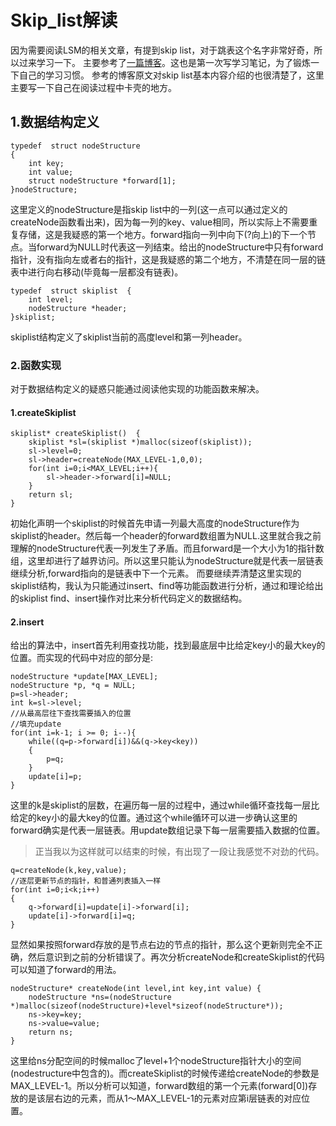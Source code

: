 # Skip_list解读

因为需要阅读LSM的相关文章，有提到skip list，对于跳表这个名字非常好奇，所以过来学习一下。
主要参考了[一篇博客](http://www.cppblog.com/mysileng/archive/2013/04/06/199159.html)。这也是第一次写学习笔记，为了锻炼一下自己的学习习惯。
参考的博客原文对skip list基本内容介绍的也很清楚了，这里主要写一下自己在阅读过程中卡壳的地方。

## 1.数据结构定义

    typedef  struct nodeStructure  
    {  
        int key;  
        int value;    
        struct nodeStructure *forward[1];  
    }nodeStructure;  

这里定义的nodeStructure是指skip list中的一列(这一点可以通过定义的createNode函数看出来)，因为每一列的key、value相同，所以实际上不需要重复存储，这是我疑惑的第一个地方。forward指向一列中向下(?向上)的下一个节点。当forward为NULL时代表这一列结束。给出的nodeStructure中只有forward指针，没有指向左或者右的指针，这是我疑惑的第二个地方，不清楚在同一层的链表中进行向右移动(毕竟每一层都没有链表)。

    typedef  struct skiplist  {  
        int level;    
        nodeStructure *header;  
    }skiplist;  

skiplist结构定义了skiplist当前的高度level和第一列header。

### 2.函数实现

对于数据结构定义的疑惑只能通过阅读他实现的功能函数来解决。

#### 1.createSkiplist

    skiplist* createSkiplist()  {  
        skiplist *sl=(skiplist *)malloc(sizeof(skiplist));    
        sl->level=0;    
        sl->header=createNode(MAX_LEVEL-1,0,0);    
        for(int i=0;i<MAX_LEVEL;i++){    
            sl->header->forward[i]=NULL;    
        }  
        return sl;  
    }

初始化声明一个skiplist的时候首先申请一列最大高度的nodeStructure作为skiplist的header。然后每一个header的forward数组置为NULL.这里就合我之前理解的nodeStructure代表一列发生了矛盾。而且forward是一个大小为1的指针数组，这里却进行了越界访问。所以这里只能认为nodeStructure就是代表一层链表继续分析,forward指向的是链表中下一个元素。
而要继续弄清楚这里实现的skiplist结构，我认为只能通过insert、find等功能函数进行分析，通过和理论给出的skiplist find、insert操作对比来分析代码定义的数据结构。

#### 2.insert

给出的算法中，insert首先利用查找功能，找到最底层中比给定key小的最大key的位置。而实现的代码中对应的部分是:

    nodeStructure *update[MAX_LEVEL];  
    nodeStructure *p, *q = NULL;  
    p=sl->header;  
    int k=sl->level;  
    //从最高层往下查找需要插入的位置  
    //填充update  
    for(int i=k-1; i >= 0; i--){  
        while((q=p->forward[i])&&(q->key<key))  
        {  
            p=q;  
        }  
        update[i]=p;  
    } 

这里的k是skiplist的层数，在遍历每一层的过程中，通过while循环查找每一层比给定的key小的最大key的位置。通过这个while循环可以进一步确认这里的forward确实是代表一层链表。用update数组记录下每一层需要插入数据的位置。

>正当我以为这样就可以结束的时候，有出现了一段让我感觉不对劲的代码。

    q=createNode(k,key,value);  
    //逐层更新节点的指针，和普通列表插入一样  
    for(int i=0;i<k;i++)  
    {  
        q->forward[i]=update[i]->forward[i];  
        update[i]->forward[i]=q;  
    }  

显然如果按照forward存放的是节点右边的节点的指针，那么这个更新则完全不正确，然后意识到之前的分析错误了。再次分析createNode和createSkiplist的代码可以知道了forward的用法。

    nodeStructure* createNode(int level,int key,int value) {        
        nodeStructure *ns=(nodeStructure *)malloc(sizeof(nodeStructure)+level*sizeof(nodeStructure*));    
        ns->key=key;    
        ns->value=value;    
        return ns;    
    } 

这里给ns分配空间的时候malloc了level+1个nodeStructure指针大小的空间(nodestructure中包含的)。而createSkiplist的时候传递给createNode的参数是MAX_LEVEL-1。所以分析可以知道，forward数组的第一个元素(forward[0])存放的是该层右边的元素，而从1～MAX_LEVEL-1的元素对应第i层链表的对应位置。
